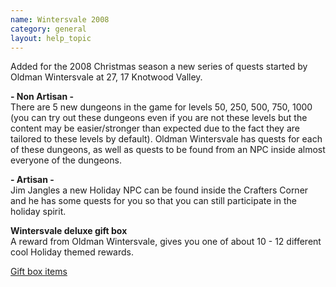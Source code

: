 ```yaml
---
name: Wintersvale 2008
category: general
layout: help_topic
---
```

Added for the 2008 Christmas season a new series of quests started by Oldman Wintersvale at 27, 17 Knotwood Valley.

**\- Non Artisan -**  
There are 5 new dungeons in the game for levels 50, 250, 500, 750, 1000 (you can try out these dungeons even if you are not these levels but the content may be easier/stronger than expected due to the fact they are tailored to these levels by default). Oldman Wintersvale has quests for each of these dungeons, as well as quests to be found from an NPC inside almost everyone of the dungeons.

**\- Artisan -**  
Jim Jangles a new Holiday NPC can be found inside the Crafters Corner and he has some quests for you so that you can still participate in the holiday spirit.

**Wintersvale deluxe gift box**  
A reward from Oldman Wintersvale, gives you one of about 10 - 12 different cool Holiday themed rewards.

[Gift box items](manualnew.asp?Search=661)